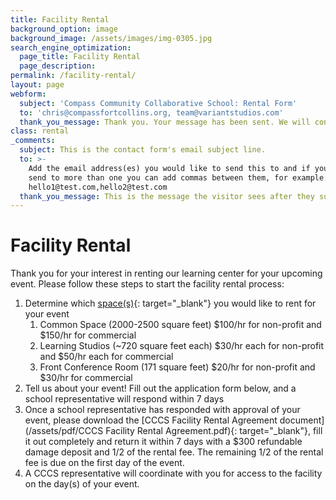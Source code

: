 ```yaml
---
title: Facility Rental
background_option: image
background_image: /assets/images/img-0305.jpg
search_engine_optimization:
  page_title: Facility Rental
  page_description:
permalink: /facility-rental/
layout: page
webform:
  subject: 'Compass Community Collaborative School: Rental Form'
  to: 'chris@compassfortcollins.org, team@variantstudios.com'
  thank_you_message: Thank you. Your message has been sent. We will contact you shortly.
class: rental
_comments:
  subject: This is the contact form's email subject line.
  to: >-
    Add the email address(es) you would like to send this to and if you want to
    send to more than one you can add commas between them, for example:
    hello1@test.com,hello2@test.com
  thank_you_message: This is the message the visitor sees after they submit a contact message.
---
```


# Facility Rental

Thank you for your interest in renting our learning center for your upcoming event. Please follow these steps to start the facility rental process:

1. Determine which [space(s)](https://compassfortcollins.org/campus/){: target="_blank"} you would like to rent for your event
   1. Common Space (2000-2500 square feet) $100/hr for non-profit and $150/hr for commercial
   2. Learning Studios (~720 square feet each) $30/hr each for non-profit and $50/hr each for commercial
   3. Front Conference Room (171 square feet) $20/hr for non-profit and $30/hr for commercial
2. Tell us about your event\! Fill out the application form below, and a school representative will respond within 7 days
3. Once a school representative has responded with approval of your event, please download the [CCCS Facility Rental Agreement document](/assets/pdf/CCCS Facility Rental Agreement.pdf){: target="_blank"}, fill it out completely and return it within 7 days with a $300 refundable damage deposit and 1/2 of the rental fee. The remaining 1/2 of the rental fee is due on the first day of the event.
4. A CCCS representative will coordinate with you for access to the facility on the day(s) of your event.